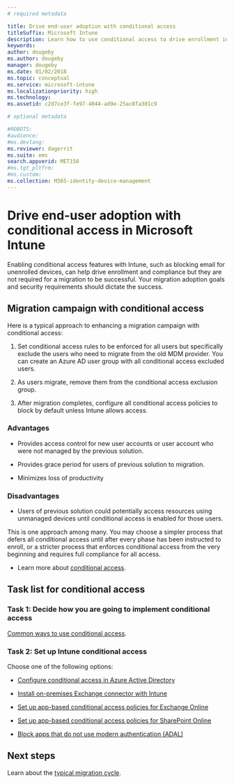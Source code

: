 ```yaml
---
# required metadata

title: Drive end-user adoption with conditional access
titleSuffix: Microsoft Intune
description: Learn how to use conditional access to drive enrollment in Microsoft Intune.
keywords:
author: dougeby
ms.author: dougeby
manager: dougeby
ms.date: 01/02/2018
ms.topic: conceptual
ms.service: microsoft-intune
ms.localizationpriority: high
ms.technology:
ms.assetid: c2d7ce3f-fe97-4044-ad9e-25ac8fa301c9

# optional metadata

#ROBOTS:
#audience:
#ms.devlang:
ms.reviewer: dagerrit
ms.suite: ems
search.appverid: MET150
#ms.tgt_pltfrm:
#ms.custom:
ms.collection: M365-identity-device-management
---
```


# Drive end-user adoption with conditional access in Microsoft Intune

Enabling conditional access features with Intune, such as blocking email for unenrolled devices, can help drive enrollment and compliance but they are not required for a migration to be successful. Your migration adoption goals and security requirements should dictate the success.

## Migration campaign with conditional access

Here is a typical approach to enhancing a migration campaign with conditional access:

1.  Set conditional access rules to be enforced for all users but specifically exclude the users who need to migrate from the old MDM provider. You can create an Azure AD user group with all conditional access excluded users.

2.  As users migrate, remove them from the conditional access exclusion group.

3.  After migration completes, configure all conditional access policies to block by default unless Intune allows access.

### Advantages

-   Provides access control for new user accounts or user account who were not managed by the previous solution.

-   Provides grace period for users of previous solution to migration.

-   Minimizes loss of productivity

### Disadvantages

-   Users of previous solution could potentially access resources using unmanaged devices until conditional access is enabled for those users.


This is one approach among many. You may choose a simpler process that defers all conditional access until after every phase has been instructed to enroll, or a stricter process that enforces conditional access from the very beginning and requires full compliance for all access.

-   Learn more about [conditional access](conditional-access.md).

## Task list for conditional access

### Task 1: Decide how you are going to implement conditional access

[Common ways to use conditional access](conditional-access-intune-common-ways-use.md).

### Task 2: Set up Intune conditional access

Choose one of the following options:

-   [Configure conditional access in Azure Active Directory](https://docs.microsoft.com/azure/active-directory/active-directory-conditional-access-azure-portal)

-   [Install on-premises Exchange connector with Intune](exchange-connector-install.md)

-   [Set up app-based conditional access policies for Exchange Online](app-based-conditional-access-intune-create.md)

-   [Set up app-based conditional access policies for SharePoint Online](app-based-conditional-access-intune-create.md)

-   [Block apps that do not use modern authentication (ADAL)](app-modern-authentication-block.md)

## Next steps

Learn about the [typical migration cycle](migration-guide-cycle.md).
